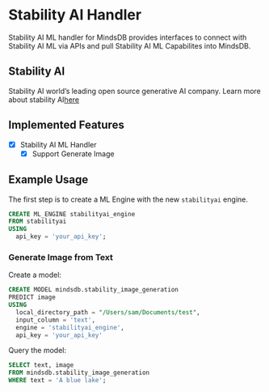 # Stability AI Handler

Stability AI ML handler for MindsDB provides interfaces to connect with Stability AI ML via APIs and pull Stability AI ML Capabilites into MindsDB.

## Stability AI

Stability AI world’s leading open source generative AI company. Learn more about stability AI[here](https://stability.ai/about)

## Implemented Features

- [x] Stability AI ML Handler
  - [x] Support Generate Image

## Example Usage

The first step is to create a ML Engine with the new `stabilityai` engine.

~~~~sql
CREATE ML_ENGINE stabilityai_engine
FROM stabilityai
USING
  api_key = 'your_api_key';
~~~~

### Generate Image from Text

Create a model:

~~~~sql
CREATE MODEL mindsdb.stability_image_generation
PREDICT image
USING
  local_directory_path = "/Users/sam/Documents/test",
  input_column = 'text',
  engine = 'stabilityai_engine',
  api_key = 'your_api_key'
~~~~

Query the model:

~~~~sql
SELECT text, image
FROM mindsdb.stability_image_generation
WHERE text = 'A blue lake';
~~~~
